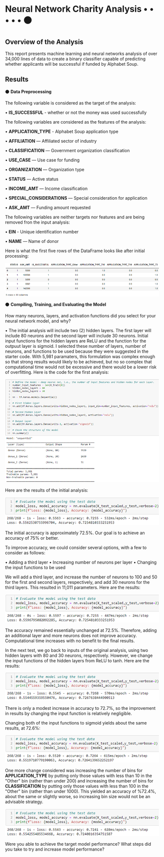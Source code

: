 # Neural Network Charity Analysis • • • • •  ⚫
## Overview of the Analysis

This report presents machine learning and neural networks analysis of over 34,000 lines of data to create a binary classifier capable of predicting whether applicants will be successful if funded by Alphabet Soup.

## Results

⚫ <b>Data Preprocessing</b>

The following variable is considered as the target of the analysis:

• <b>IS_SUCCESSFUL</b> - whether or not the money was used successfully

The following variables are considered as the features of the analysis:

  • <b>APPLICATION_TYPE</b> - Alphabet Soup application type

  • <b>AFFILIATION</b> — Affiliated sector of industry

  • <b>CLASSIFICATION</b> — Government organization classification

  • <b>USE_CASE</b> — Use case for funding

  • <b>ORGANIZATION</b> — Organization type

  • <b>STATUS</b> — Active status

  • <b>INCOME_AMT</b> — Income classification

  • <b>SPECIAL_CONSIDERATIONS</b> — Special consideration for application

  • <b>ASK_AMT</b> — Funding amount requested

The following variables are neither targets nor features and are being removed fron the input analysis:

  • <b>EIN</b> - Unique identification number

  • <b>NAME</b> — Name of donor
  
Here is what the first five rows of the DataFrame looks like after initial processing:

![DataFrame](Deliverable1DataFrame.png)

⚫ <b>Compiling, Training, and Evaluating the Model</b>

How many neurons, layers, and activation functions did you select for your neural network model, and why?

• The initial analysis will include two (2) hidden layers. The first layer will include 80 neurons and the second layer will include 30 neurons. Initial input functions for the hidden layers are ReLU and the function for the outpuut layer is sigmoid. I selected these number of layers, number of neurons, and functions to be used because they were suggested in the starter code. With 5,981 paramaters, this formulation was complex enough so that strong results would likely to be achieved, but no so complex that computational time would not be excessive and there would be a lower risk of overfitting. Here is the code for the first analysis:

![FirstCode](Code1.png)

Here are the results of the initial analysis:

![First Results](ModelOutput1_revised.png)

The initial accuracy is approximately 72.5%. Our goal is to achieve an accuracy of 75% or better. 

To improve accuracy, we could consider several options, with a few to consider as follows:

• Adding a third layer
• Increasing number of neurons per layer
• Changing the input functions to be used

We will add a third layer, and increase the number of neurons to 100 and 50 for the first and second layers, respectively, and add 30 neurons for the third layers. This resulted in 11,011 parameters. Here are the results:

![Second Results](ModelOutput2.png)

The accuracy remained essentially unchanged at 72.5%. Therefore, adding an additional layer and more neurons does not improve accuracy. Computational time increases with no benefit to the final results.

In the next test, we go back to inputs of the original analysis, using two hidden layers with 80 and 30 neurons, respectively. However, we change the input functions of the hidden layers from ReLU to tanh. Here are the results:

![Third Results](ModelOutput3.png)

There is only a modest increase in accuracy to 72.7%, so the improvement in results by changing the input function is relatively negligible. 

Changing both of the input functions to sigmoid yields about the same results, at 72.6%:

![Fourth Results](ModelOutput4.png)

One more change considered was increasing the number of bins for <b>APPLICATION_TYPE</b> by putting only those values with less than 10 in the "Other" bin (rather than under 200) and increasing the number of bins for <b>CLASSIFICATION</b> by putting only those values with less than 100 in the "Other" bin (rather than under 1000). This yielded an accuracy of %72.4%, about the same or slightly worse, so increasing bin size would not be an advisable strategy.

![Fifth Results](ModelOutput5.png)

Were you able to achieve the target model performance?
What steps did you take to try and increase model performance?
